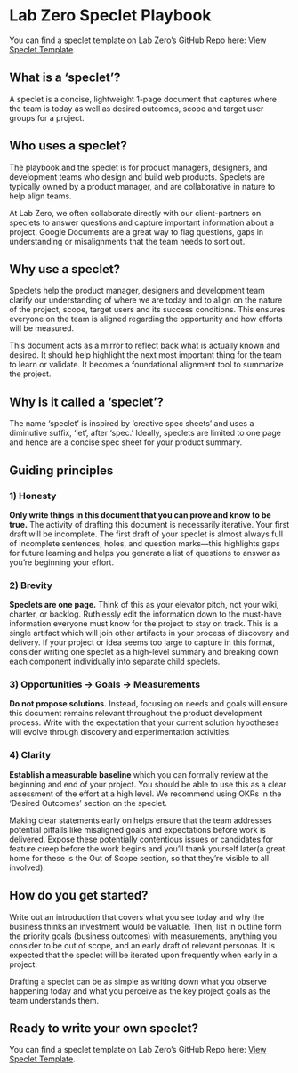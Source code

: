 # Lab Zero Speclet Playbook

You can find a speclet template on Lab Zero’s GitHub Repo here: [View Speclet Template](https://github.com/labzero/guides/blob/master/process/speclet_template.md).

## What is a ‘speclet’?

A speclet is a concise, lightweight 1-page document that captures where the team is today as well as desired outcomes, scope and target user groups for a project. 

## Who uses a speclet? 

The playbook and the speclet is for product managers, designers, and development teams who design and build web products. Speclets are typically owned by a product manager, and are collaborative in nature to help align teams.

At Lab Zero, we often collaborate directly with our client-partners on speclets to answer questions and capture important information about a project. Google Documents are a great way to flag questions, gaps in understanding or misalignments that the team needs to sort out. 

## Why use a speclet? 

Speclets help the product manager, designers and development team clarify our understanding of where we are today and to align on the nature of the project, scope, target users and its success conditions. This ensures everyone on the team is aligned regarding the opportunity and how efforts will be measured.  

This document acts as a mirror to reflect back what is actually known and desired. It should help highlight the next most important thing for the team to learn or validate. It becomes a foundational alignment tool to summarize the project.

## Why is it called a ‘speclet’?

The name ‘speclet’ is inspired by ‘creative spec sheets’ and uses a diminutive suffix, ‘let’, after ‘spec.’ Ideally, speclets are limited to one page and hence are a concise spec sheet for your product summary.     

## Guiding principles

### 1) Honesty

**Only write things in this document that you can prove and know to be true.** The activity of drafting this document is necessarily iterative. Your first draft will be incomplete. The first draft of your speclet is almost always full of incomplete sentences, holes, and question marks—this highlights gaps for future learning and helps you generate a list of questions to answer as you’re beginning your effort.

### 2) Brevity

**Speclets are one page.** Think of this as your elevator pitch, not your wiki, charter, or backlog. Ruthlessly edit the information down to the must-have information everyone must know for the project to stay on track. This is a single artifact which will join other artifacts in your process of discovery and delivery. If your project or idea seems too large to capture in this format, consider writing one speclet as a high-level summary and breaking down each component individually into separate child speclets.

### 3) Opportunities → Goals → Measurements

**Do not propose solutions.** Instead, focusing on needs and goals will ensure this document remains relevant throughout the product development process. Write with the expectation that your current solution hypotheses will evolve through discovery and experimentation activities.

### 4) Clarity

**Establish a measurable baseline** which you can formally review at the beginning and end of your project. You should be able to use this as a clear assessment of the effort at a high level. We recommend using OKRs in the ‘Desired Outcomes’ section on the speclet.

Making clear statements early on helps ensure that the team addresses potential pitfalls like misaligned goals and expectations before work is delivered. Expose these potentially contentious issues or candidates for feature creep before the work begins and you’ll thank yourself later(a great home for these is the Out of Scope section, so that they’re visible to all involved).

## How do you get started? 

Write out an introduction that covers what you see today and why the business thinks an investment would be valuable. Then, list in outline form the priority goals (business outcomes) with measurements, anything you consider to be out of scope, and an early draft of relevant personas. It is expected that the speclet will be iterated upon frequently when early in a project.

Drafting a speclet can be as simple as writing down what you observe happening today and what you perceive as the key project goals as the team understands them.  

## Ready to write your own speclet? 

You can find a speclet template on Lab Zero’s GitHub Repo here: [View Speclet Template](https://github.com/labzero/guides/blob/master/process/speclet_template.md).

